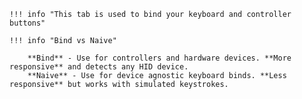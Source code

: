     !!! info "This tab is used to bind your keyboard and controller buttons"

    !!! info "Bind vs Naive"

        **Bind** - Use for controllers and hardware devices. **More responsive** and detects any HID device.  
        **Naive** - Use for device agnostic keyboard binds. **Less responsive** but works with simulated keystrokes.